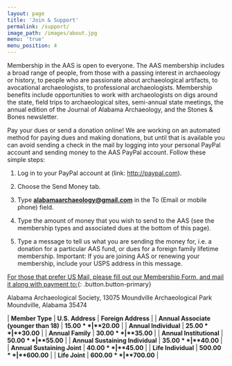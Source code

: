 ```yaml
---
layout: page
title: 'Join & Support'
permalink: /support/
image_path: /images/about.jpg
menu: 'true'
menu_position: 4
---
```



Membership in the AAS is open to everyone. The AAS membership includes a broad range of people, from those with a passing interest in archaeology or history, to people who are passionate about archaeological artifacts, to avocational archaeologists, to professional archaeologists. Membership benefits include opportunities to work with archaeologists on digs around the state, field trips to archaeological sites, semi-annual state meetings, the annual edition of the Journal of Alabama Archaeology, and the Stones & Bones newsletter.

Pay your dues or send a donation online! We are working on an automated method for paying dues and making donations, but until that is available you can avoid sending a check in the mail by logging into your personal PayPal account and sending money to the AAS PayPal account. Follow these simple steps:

1. Log in to your PayPal account at (link: http://paypal.com).

2. Choose the Send Money tab.

3. Type **alabamaarchaeology@gmail.com** in the To (Email or mobile phone) field.

4. Type the amount of money that you wish to send to the AAS (see the membership types and associated dues at the bottom of this page).

5. Type a message to tell us what you are sending the money for, i.e. a donation for a particular AAS fund, or dues for a foreign family lifetime membership. Important: If you are joining AAS or renewing your membership, include your USPS address in this message.

[For those that prefer US Mail, please fill out our Membership Form, and mail it along with payment to:](/membershipform/){: .button.button-primary}

Alabama Archaeological Society, 13075 Moundville Archaeological Park Moundville, Alabama 35474

| **Member Type** | **U.S. Address** | **Foreign Address** |
| **Annual Associate (younger than 18)** | **$15.00** | **$20.00** |
| **Annual Individual** | **$25.00** | **$30.00** |
| **Annual Family** | **$30.00** | **$35.00** |
| **Annual Institutional** | **$50.00** | **$55.00** |
| **Annual Sustaining Individual** | **$35.00** | **$40.00** |
| **Annual Sustaining Joint** | **$40.00** | **$45.00** |
| **Life Individual** | **$500.00** | **$600.00** |
| **Life Joint** | **$600.00** | **$700.00** |

<div style="clear:both;">&nbsp;</div>

&nbsp;
